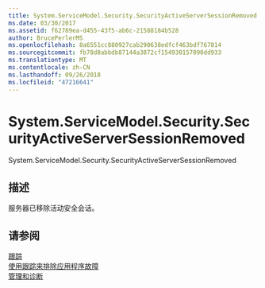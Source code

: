```yaml
---
title: System.ServiceModel.Security.SecurityActiveServerSessionRemoved
ms.date: 03/30/2017
ms.assetid: f62789ea-d455-43f5-ab6c-21588184b528
author: BrucePerlerMS
ms.openlocfilehash: 8a6551cc880927cab290638edfcf463bdf767814
ms.sourcegitcommit: fb78d8abbdb87144a3872cf154930157090dd933
ms.translationtype: MT
ms.contentlocale: zh-CN
ms.lasthandoff: 09/26/2018
ms.locfileid: "47216641"
---
```

# <a name="systemservicemodelsecuritysecurityactiveserversessionremoved"></a>System.ServiceModel.Security.SecurityActiveServerSessionRemoved
System.ServiceModel.Security.SecurityActiveServerSessionRemoved  
  
## <a name="description"></a>描述  
 服务器已移除活动安全会话。  
  
## <a name="see-also"></a>请参阅  
 [跟踪](../../../../../docs/framework/wcf/diagnostics/tracing/index.md)  
 [使用跟踪来排除应用程序故障](../../../../../docs/framework/wcf/diagnostics/tracing/using-tracing-to-troubleshoot-your-application.md)  
 [管理和诊断](../../../../../docs/framework/wcf/diagnostics/index.md)
